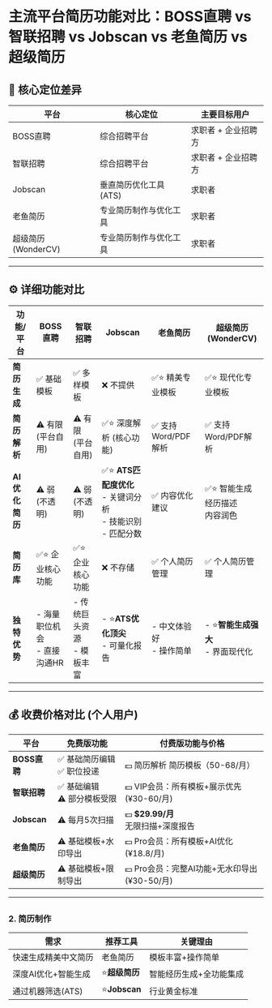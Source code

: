 # 主流平台简历功能对比：BOSS直聘 vs 智联招聘 vs Jobscan vs 老鱼简历 vs 超级简历

## 📌 核心定位差异
| 平台                | 核心定位               | 主要目标用户        |
| ------------------- | ---------------------- | ------------------- |
| BOSS直聘            | 综合招聘平台           | 求职者 + 企业招聘方 |
| 智联招聘            | 综合招聘平台           | 求职者 + 企业招聘方 |
| Jobscan             | 垂直简历优化工具 (ATS) | 求职者              |
| 老鱼简历            | 专业简历制作与优化工具 | 求职者              |
| 超级简历 (WonderCV) | 专业简历制作与优化工具 | 求职者              |

---

## ⚙️ 详细功能对比
| 功能/平台      | BOSS直聘                       | 智联招聘                     | Jobscan                                                      | 老鱼简历                   | 超级简历 (WonderCV)                 |
| -------------- | ------------------------------ | ---------------------------- | ------------------------------------------------------------ | -------------------------- | ----------------------------------- |
| **简历生成**   | ✅ 基础模板                     | ✅ 多样模板                   | ❌ 不提供                                                     | ✅⭐ 精美专业模板            | ✅⭐ 现代化专业模板                   |
| **简历解析**   | ⚠️ 有限 (平台自用)              | ⚠️ 有限 (平台自用)            | ✅⭐ 深度解析 (核心功能)                                       | ✅ 支持Word/PDF解析         | ✅ 支持Word/PDF解析                  |
| **AI优化简历** | ⚠️ 弱 (不透明)                  | ⚠️ 弱 (不透明)                | ✅⭐ **ATS匹配度优化**<br>- 关键词分析<br>- 技能识别<br>- 匹配分数 | ✅ 内容优化建议             | ✅⭐ 智能生成经历描述<br>内容润色<br> |
| **简历库**     | ✅⭐ 企业核心功能                | ✅⭐ 企业核心功能              | ❌ 不存储                                                     | ✅ 个人简历管理             | ✅ 个人简历管理                      |
| **独特优势**   | - 海量职位机会<br>- 直接沟通HR | - 传统巨头资源<br>- 模板丰富 | - ⭐**ATS优化顶尖**<br>- 可量化报告                           | - 中文体验好<br>- 操作简单 | - ⭐**智能生成强大**<br>- 界面现代化 |

---

## 💰 收费价格对比 (个人用户)
| 平台         | 免费版功能                   | 付费版功能与价格                             |
| ------------ | ---------------------------- | -------------------------------------------- |
| **BOSS直聘** | ✅ 基础简历编辑<br>✅ 职位投递 | 💵 简历解析  简历模板（50-68/月）             |
| **智联招聘** | ✅ 基础编辑<br>⚠️ 部分模板受限 | 💵 VIP会员：所有模板+展示优先 (¥30-60/月)     |
| **Jobscan**  | ⚠️ 每月5次扫描                | 💵 **$29.99/月**<br>无限扫描+深度报告         |
| **老鱼简历** | ⚠️ 基础模板+水印导出          | 💵 Pro会员：所有模板+AI优化 (¥18.8/月)        |
| **超级简历** | ⚠️ 基础模板+限制导出          | 💵 Pro会员：完整AI功能+无水印导出 (¥30-50/月) |

---

## 

### 2. 简历制作
| 需求                 | 推荐工具      | 关键理由                |
| -------------------- | ------------- | ----------------------- |
| 快速生成精美中文简历 | 老鱼简历      | 模板丰富+操作简单       |
| 深度AI优化+智能生成  | ⭐**超级简历** | 智能经历生成+全功能集成 |
| 通过机器筛选(ATS)    | ⭐**Jobscan**  | 行业黄金标准            |

